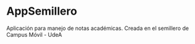 AppSemillero
============

Aplicación para manejo de notas académicas. Creada en el semillero de Campus Móvil - UdeA